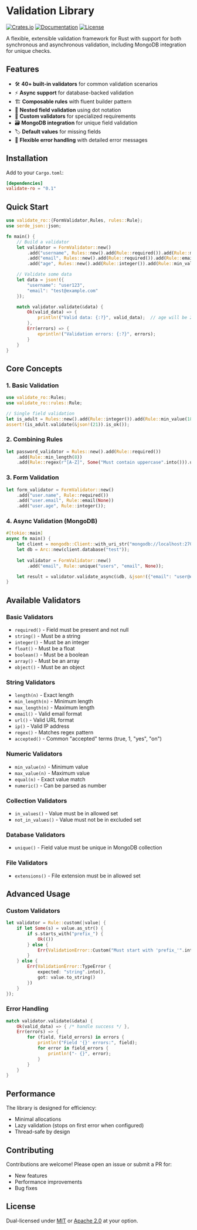 # Validation Library

[![Crates.io](https://img.shields.io/crates/v/validate-ro)](https://crates.io/crates/validate-ro)
[![Documentation](https://docs.rs/validate-ro/badge.svg)](https://docs.rs/validate-ro)
[![License](https://img.shields.io/crates/l/validate-ro)](LICENSE-MIT)


A flexible, extensible validation framework for Rust with support for both synchronous and asynchronous validation, including MongoDB integration for unique checks.

## Features

- 🛠️ **40+ built-in validators** for common validation scenarios
- ⚡ **Async support** for database-backed validation
- 🏗️ **Composable rules** with fluent builder pattern
- 📝 **Nested field validation** using dot notation
- 🧩 **Custom validators** for specialized requirements
- 🗃️ **MongoDB integration** for unique field validation
- 🏷️ **Default values** for missing fields
- 🚦 **Flexible error handling** with detailed error messages

## Installation

Add to your `Cargo.toml`:

```toml
[dependencies]
validate-ro = "0.1"
```


## Quick Start

```rust
use validate_ro::{FormValidator,Rules, rules::Rule};
use serde_json::json;

fn main() {
    // Build a validator
    let validator = FormValidator::new()
        .add("username", Rules::new().add(Rule::required()).add(Rule::min_length(5)))
        .add("email", Rules::new().add(Rule::required()).add(Rule::email(None)))
        .add("age", Rules::new().add(Rule::integer()).add(Rule::min_value(18.0)).default(json!(21)));

    // Validate some data
    let data = json!({
        "username": "user123",
        "email": "test@example.com"
    });

    match validator.validate(&data) {
        Ok(valid_data) => {
            println!("Valid data: {:?}", valid_data);  // age will be 21 (default)
        },
        Err(errors) => {
            eprintln!("Validation errors: {:?}", errors);
        }
    }
}
```

## Core Concepts

### 1. Basic Validation

```rust
use validate_ro::Rules;
use validate_ro::rules::Rule;

// Single field validation
let is_adult = Rules::new().add(Rule::integer()).add(Rule::min_value(18.0));
assert!(is_adult.validate(&json!(21)).is_ok());
```

### 2. Combining Rules

```rust
let password_validator = Rules::new().add(Rule::required())
    .add(Rule::min_length(8))
    .add(Rule::regex(r"[A-Z]", Some("Must contain uppercase".into())).unwrap());
```

### 3. Form Validation

```rust
let form_validator = FormValidator::new()
    .add("user.name", Rule::required())
    .add("user.email", Rule::email(None))
    .add("user.age", Rule::integer());
```

### 4. Async Validation (MongoDB)

```rust
#[tokio::main]
async fn main() {
    let client = mongodb::Client::with_uri_str("mongodb://localhost:27017").await.unwrap();
    let db = Arc::new(client.database("test"));
    
    let validator = FormValidator::new()
        .add("email", Rule::unique("users", "email", None));

    let result = validator.validate_async(&db, &json!({"email": "user@example.com"})).await;
}
```

## Available Validators

### Basic Validators
- `required()` - Field must be present and not null
- `string()` - Must be a string
- `integer()` - Must be an integer
- `float()` - Must be a float
- `boolean()` - Must be a boolean
- `array()` - Must be an array
- `object()` - Must be an object

### String Validators
- `length(n)` - Exact length
- `min_length(n)` - Minimum length
- `max_length(n)` - Maximum length
- `email()` - Valid email format
- `url()` - Valid URL format
- `ip()` - Valid IP address
- `regex()` - Matches regex pattern
- `accepted()` - Common "accepted" terms (true, 1, "yes", "on")

### Numeric Validators
- `min_value(n)` - Minimum value
- `max_value(n)` - Maximum value
- `equal(n)` - Exact value match
- `numeric()` - Can be parsed as number

### Collection Validators
- `in_values()` - Value must be in allowed set
- `not_in_values()` - Value must not be in excluded set

### Database Validators
- `unique()` - Field value must be unique in MongoDB collection

### File Validators
- `extensions()` - File extension must be in allowed set

## Advanced Usage

### Custom Validators

```rust
let validator = Rule::custom(|value| {
    if let Some(s) = value.as_str() {
        if s.starts_with("prefix_") {
            Ok(())
        } else {
            Err(ValidationError::Custom("Must start with 'prefix_'".into()))
        }
    } else {
        Err(ValidationError::TypeError {
            expected: "string".into(),
            got: value.to_string()
        })
    }
});
```

### Error Handling

```rust
match validator.validate(&data) {
    Ok(valid_data) => { /* handle success */ },
    Err(errors) => {
        for (field, field_errors) in errors {
            println!("Field '{}' errors:", field);
            for error in field_errors {
                println!("- {}", error);
            }
        }
    }
}
```


## Performance

The library is designed for efficiency:
- Minimal allocations
- Lazy validation (stops on first error when configured)
- Thread-safe by design


## Contributing

Contributions are welcome! Please open an issue or submit a PR for:
- New features
- Performance improvements
- Bug fixes


## License

Dual-licensed under [MIT](LICENSE-MIT) or [Apache 2.0](LICENSE-APACHE) at your option.